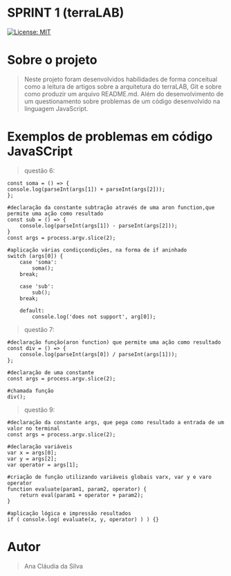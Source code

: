 # SPRINT 1 (terraLAB)

[![License: MIT](https://img.shields.io/badge/License-MIT-yellow.svg)](https://opensource.org/licenses/MIT)

# Sobre o projeto

> Neste projeto foram desenvolvidos habilidades de forma conceitual como a leitura de artigos sobre a arquitetura do terraLAB, Git e sobre como produzir um arquivo README.md. Além do desenvolvimento de um questionamento sobre problemas de um código desenvolvido na linguagem JavaScript.

# Exemplos de problemas em código JavaSCript

> questão 6:

    const soma = () => {
    console.log(parseInt(args[1]) + parseInt(args[2]));
    };

    #declaração da constante subtração através de uma aron function,que permite uma ação como resultado
    const sub = () => {
        console.log(parseInt(args[1]) - parseInt(args[2]));  
    }
    const args = process.argv.slice(2);

    #aplicação várias condiçcondições, na forma de if aninhado
    switch (args[0]) {
        case 'soma':
            soma();
        break;

        case 'sub':
            sub();
        break;

        default:
            console.log('does not support', arg[0]);

> questão 7:
    
    #declaração função(aron function) que permite uma ação como resultado
    const div = () => {
        console.log(parseInt(args[0]) / parseInt(args[1]));
    };

    #declaração de uma constante
    const args = process.argv.slice(2);

    #chamada função
    div();

> questão 9:

    #declaração da constante args, que pega como resultado a entrada de um valor no terminal
    const args = process.argv.slice(2);

    #declaração variáveis
    var x = args[0];
    var y = args[2];
    var operator = args[1];

    #criação de função utilizando variáveis globais varx, var y e varo operator
    function evaluate(param1, param2, operator) {
        return eval(param1 + operator + param2);
    }

    #aplicação lógica e impressão resultados
    if ( console.log( evaluate(x, y, operator) ) ) {} 

# Autor

> Ana Cláudia da Silva
